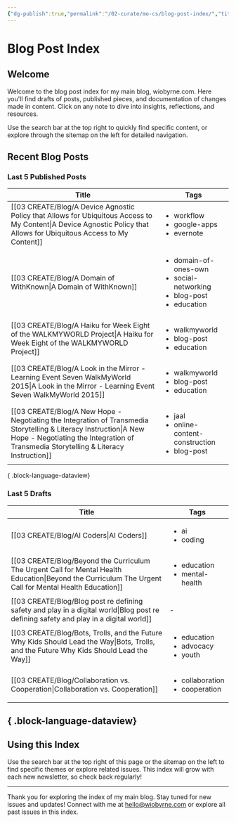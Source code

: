```yaml
---
{"dg-publish":true,"permalink":"/02-curate/mo-cs/blog-post-index/","title":"Blog Post Index","tags":["blog-posts","index"]}
---
```



# Blog Post Index

## Welcome
Welcome to the blog post index for my main blog, wiobyrne.com. Here you'll find drafts of posts, published pieces, and documentation of changes made in content. Click on any note to dive into insights, reflections, and resources.

Use the search bar at the top right to quickly find specific content, or explore through the sitemap on the left for detailed navigation.

## Recent Blog Posts

### Last 5 Published Posts
| Title                                                                                                                                                                                                        | Tags                                                                                               |
| ------------------------------------------------------------------------------------------------------------------------------------------------------------------------------------------------------------ | -------------------------------------------------------------------------------------------------- |
| [[03 CREATE/Blog/A Device Agnostic Policy that Allows for Ubiquitous Access to My Content\|A Device Agnostic Policy that Allows for Ubiquitous Access to My Content]]                                     | <ul><li>workflow</li><li>google-apps</li><li>evernote</li></ul>                                    |
| [[03 CREATE/Blog/A Domain of WithKnown\|A Domain of WithKnown]]                                                                                                                                           | <ul><li>domain-of-ones-own</li><li>social-networking</li><li>blog-post</li><li>education</li></ul> |
| [[03 CREATE/Blog/A Haiku for Week Eight of the WALKMYWORLD Project\|A Haiku for Week Eight of the WALKMYWORLD Project]]                                                                                   | <ul><li>walkmyworld</li><li>blog-post</li><li>education</li></ul>                                  |
| [[03 CREATE/Blog/A Look in the Mirror - Learning Event Seven WalkMyWorld 2015\|A Look in the Mirror - Learning Event Seven WalkMyWorld 2015]]                                                             | <ul><li>walkmyworld</li><li>blog-post</li><li>education</li></ul>                                  |
| [[03 CREATE/Blog/A New Hope - Negotiating the Integration of Transmedia Storytelling & Literacy Instruction\|A New Hope - Negotiating the Integration of Transmedia Storytelling & Literacy Instruction]] | <ul><li>jaal</li><li>online-content-construction</li><li>blog-post</li></ul>                       |

{ .block-language-dataview}

### Last 5 Drafts
| Title                                                                                                                                                      | Tags                                                       |
| ---------------------------------------------------------------------------------------------------------------------------------------------------------- | ---------------------------------------------------------- |
| [[03 CREATE/Blog/AI Coders\|AI Coders]]                                                                                                                 | <ul><li>ai</li><li>coding</li></ul>                        |
| [[03 CREATE/Blog/Beyond the Curriculum The Urgent Call for Mental Health Education\|Beyond the Curriculum The Urgent Call for Mental Health Education]] | <ul><li>education</li><li>mental-health</li></ul>          |
| [[03 CREATE/Blog/Blog post re defining safety and play in a digital world\|Blog post re defining safety and play in a digital world]]                   | \-                                                         |
| [[03 CREATE/Blog/Bots, Trolls, and the Future Why Kids Should Lead the Way\|Bots, Trolls, and the Future Why Kids Should Lead the Way]]                 | <ul><li>education</li><li>advocacy</li><li>youth</li></ul> |
| [[03 CREATE/Blog/Collaboration vs. Cooperation\|Collaboration vs. Cooperation]]                                                                         | <ul><li>collaboration</li><li>cooperation</li></ul>        |

{ .block-language-dataview}
---

## Using this Index

Use the search bar at the top right of this page or the sitemap on the left to find specific themes or explore related issues. This index will grow with each new newsletter, so check back regularly!

---

Thank you for exploring the index of my main blog. Stay tuned for new issues and updates! Connect with me at hello@wiobyrne.com or explore all past issues in this index.
